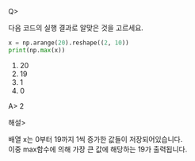 Q>

다음 코드의 실행 결과로 알맞은 것을 고르세요.

```python
x = np.arange(20).reshape((2, 10))
print(np.max(x))
```

1. 20
2. 19
3. 1
4. 0

A> 2

해설>

배열 x는 0부터 19까지 1씩 증가한 값들이 저장되어있습니다.<br>
이중 max함수에 의해 가장 큰 값에 해당하는 19가 출력됩니다.